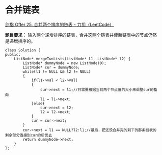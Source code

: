 # 合并链表

[剑指 Offer 25. 合并两个排序的链表 - 力扣（LeetCode）](https://leetcode.cn/problems/he-bing-liang-ge-pai-xu-de-lian-biao-lcof/)

**题目要求：** 输入两个递增排序的链表，合并这两个链表并使新链表中的节点仍然是递增排序的。

```
class Solution {
public:
    ListNode* mergeTwoLists(ListNode* l1, ListNode* l2) {
        ListNode* dummyNode = new ListNode(0);
        ListNode* cur = dummyNode;
        while(l1 != NULL && l2 != NULL)
        {
            if(l1->val < l2->val)
            {
                cur->next = l1;//只需要根据当前两个节点值的大小来调整cur的指向
                l1 = l1->next;
            }else{
                cur->next = l2;
                l2 = l2->next;
            }
            cur = cur->next;
        }
        cur->next = l1 == NULL?l2:l1;//最后，把还没合并完的剩下的那条链表的剩余部分连接到cur的后面去
        return dummyNode->next;
    }
};
```

